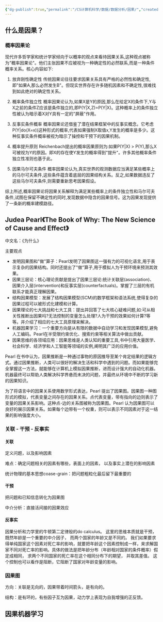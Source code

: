 ```yaml
---
{"dg-publish":true,"permalink":"/CS计算机科学/数据/数据分析/因果/","created":"2024-03-22T14:27:49.853+08:00","updated":"2024-04-24T00:10:20.300+08:00"}
---
```


## 什么是因果？
### 概率因果论

现代许多哲学家和统计学家倾向于以概率的观点来看待因果关系,这种观点被称为"概率因果论"。他们主张因果不应被视为一种确定性的必然联系,而是一种条件概率关系。核心内容如下:

1. 放弃刚性确定性
传统因果论往往要求因果关系具有严格的必然性和确定性,即"如果A,那么必然发生B"。但现实世界存在许多随机因素和不确定性,很难找到如此绝对的确定性关系。

2. 概率条件独立性
概率因果论认为,如果X是Y的原因,那么在给定X的条件下,Y与X之前的条件Z应该是条件独立的,即P(Y|X,Z)=P(Y|X)。这种概率上的条件独立性被认为暗示着X对Y具有一定的"屏蔽"作用。

3. 反事实条件概率
概率因果论还借鉴了潜在结果框架中的反事实概念。它考虑P(Y|do(X=x))这种形式的概率,代表如果强制X取值x,Y发生的概率是多少。这种反事实条件概率被视为暗示了操控和干预下的因果机制。

4. 概率提升原则
Reichenbach提出的概率因果原则为:如果P(Y|X) > P(Y),那么X可被视为Y的原因。即X的存在使Y发生的概率得到"提升"。许多其他概率条件独立性准则也基于此。

5. 因果马尔可夫条件
概率因果论认为,真实世界的观测数据应当满足某些概率上的马尔可夫条件,这些条件蕴含着底层的因果结构关系。反之,如果数据违反了这些马尔可夫条件,则需要重新思考因果假设。

综上所述,概率因果论将因果关系解释为满足某些概率上的条件独立性和马尔可夫条件,试图在保留不确定性的同时,发现数据中隐含的因果信号。这为因果发现提供了一条新的概率建模路径。

## Judea Pearl《The Book of Why: The New Science of Cause and Effect》

中文名：《为什么》

主要观点

- 发明因果图和"做"算子：Pearl发明了因果图这一强有力的可视化语言,用于表示复杂的因果结构。同时还提出了"做"算子,用于模拟人为干预环境来预测其效果。
- 因果三层论：核心理论贡献是提出了因果三层论:统计关联层(association)、因果介入层(intervention)和反事实层(counterfactuals)。掌握了三层的有机联系才能真正理解因果。
- 结构因果模型：发展了结构因果模型(SCM)的数学框架和语法系统,使得复杂的因果过程可以被形式化建模和计算。
- 因果理论的七大挑战和七大工具：提出并回答了七大核心疑难问题,如:可从相关性推断出因果吗?无法控制的变量怎么处理?人为干预的效果如何计算?等等。并介绍了相应的七大工具原理来解决。
- 机器因果学习：一个重要方向是从有限的数据中自动学习和发现因果模型,避免人工编码。Pearl在半受限约束优化、搜索约束等相关算法中做出贡献。
- 因果思维的各领域应用：因果思维是人类认知的重要工具,书中引用大量医学、社会科学、经济学和人工智能等领域的实例,阐明其广泛的应用价值。

Pearl 在书中认为，因果推断是一种通过事物的原因推导至某个肯定结果的逻辑方式。通过因果推断，人类可以很好的解决生活和科学中遇到的问题。而如果能够完全掌握这一方法，就能够在计算机上模拟因果推断，进而设计强大的自动化机器。机器最终可以帮助人类解决科学界悬而未决的问题，并最终从环境中不断的学习新的因果知识。

为了将语言中的因果关系使用数学形式表达，Pearl 提出了因果图。因果图一种图形式的模拟，代表变量之间存在的因果关系。点代表变量，带有指向的边则表示了变量的因果关系影响。这种点-边的关系图被称为因果图。Pearl 认为因果图可以良好的展示因果关系。如果每个边带有一个权重，则可以表示不同因素对于这一结果的影响强度大小。

### 关联 - 干预 - 反事实
#### 关联

定义问题，以及影响因素

难点：确定问题相关的因素有哪些，表面上的因素， 以及事实上潜在的影响因素

统计物理的基本思想coase-grain：把问题粗粒化最后留下最重要的

#### 干预

把问题和已知信息转化为因果图

中介分析：直接活间接的因果效应

#### 反事实

因果分析和力学里的牛顿第二定律般的do calculus。 这里的思维本质就是干预，既然年龄是一个重要的中介因子， 而两个国家的年龄又是不同的。 我们如果要求得单纯国家这个因素对死亡率的影响，就要把年龄这个因素控制成一样，来求解国家不同对死亡率的影响。具体的做法是把年龄分布（年龄相对国家的条件概率）假定成相同， 求两个不同国家的死亡率在这个相同分布下的期望， 并取其差值。 这个控制也可以看作是阻断，它阻断了国家对年龄变量的影响。

### 因果图

方向：关联是无向的，因果带着时间箭头，是有向的。

结构：是有环的，有些因子互为因果，动力学上表现为自我增强的正反馈。

## 因果机器学习
